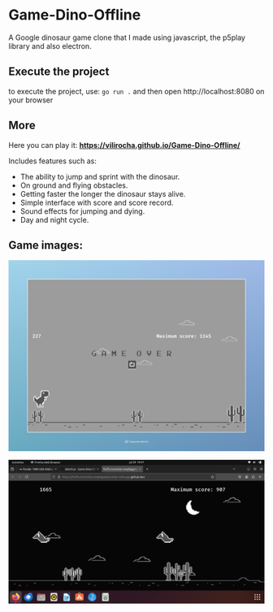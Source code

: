 # Game-Dino-Offline

A Google dinosaur game clone that I made using javascript, the p5play library and also electron.

## Execute the project

to execute the project, use: `go run .` and then open http://localhost:8080 on your browser

## More

Here you can play it: **https://vilirocha.github.io/Game-Dino-Offline/**

Includes features such as:

- The ability to jump and sprint with the dinosaur.
- On ground and flying obstacles.
- Getting faster the longer the dinosaur stays alive.
- Simple interface with score and score record.
- Sound effects for jumping and dying.
- Day and night cycle.

## Game images:

![first_image](./screenshots/image.png)

![second_image](./screenshots/GameImage2.png)
